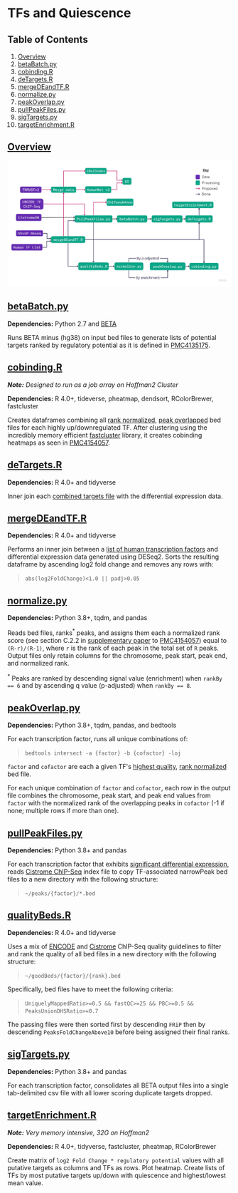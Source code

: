 # TFs and Quiescence


## Table of Contents
1. [Overview](#Overview)
2. [betaBatch.py](#betaBatchpy)
2. [cobinding.R](#cobindingR)
4. [deTargets.R](#deTargetsR)
5. [mergeDEandTF.R](#mergeDEandTFR)
6. [normalize.py](#normalizepy)
7. [peakOverlap.py](#peakOverlappy)
8. [pullPeakFiles.py](#pullPeakFilespy)
9. [sigTargets.py](#sigTargetspy)
10. [targetEnrichment.R](#targetEnrichmentR)


## [Overview](https://miro.com/app/board/o9J_kmhzx0k=/?moveToWidget=3074457349492140638&cot=12)
![Workflow](workflow.png)


## [betaBatch.py](betaBatch.py)
**Dependencies:** Python 2.7 and [BETA](http://cistrome.org/BETA/)

Runs BETA minus (hg38) on input bed files to generate lists of potential targets ranked by regulatory potential as it is defined in [PMC4135175](https://www.ncbi.nlm.nih.gov/pmc/articles/PMC4135175/).


## [cobinding.R](cobinding.R)
_**Note:** Designed to run as a job array on Hoffman2 Cluster_

**Dependencies:** R 4.0+, tideverse, pheatmap, dendsort, RColorBrewer, fastcluster

Creates dataframes combining all [rank normalized](#normalizepy), [peak overlapped](#peakOverlappy) bed files for each highly up/downregulated TF. After clustering using the incredibly memory efficient [fastcluster](http://danifold.net/fastcluster.html) library, it creates cobinding heatmaps as seen in [PMC4154057](https://www.ncbi.nlm.nih.gov/pmc/articles/PMC4154057/).


## [deTargets.R](deTargets.R)
**Dependencies:** R 4.0+ and tidyverse

Inner join each [combined targets file](#sigTargetspy) with the differential expression data.


## [mergeDEandTF.R](mergeDEandTF.R)
**Dependencies:** R 4.0+ and tidyverse

Performs an inner join between a [list of human transcription factors](http://humantfs.ccbr.utoronto.ca/download.php) and differential expression data generated using DESeq2. Sorts the resulting dataframe by ascending log2 fold change and removes any rows with:  
>`abs(log2FoldChange)<1.0 || padj>0.05`


## [normalize.py](normalize.py)
**Dependencies:** Python 3.8+, tqdm, and pandas

Reads bed files, ranks<sup>*</sup> peaks, and assigns them each a normalized rank score (see section C.2.2 in [supplementary paper](https://www.ncbi.nlm.nih.gov/pmc/articles/PMC4154057/bin/NIHMS541492-supplement-Supplementary_Material.pdf) to [PMC4154057](https://www.ncbi.nlm.nih.gov/pmc/articles/PMC4154057/)) equal to `(R-r)/(R-1)`, where `r` is the rank of each peak in the total set of `R` peaks. Output files only retain columns for the chromosome, peak start, peak end, and normalized rank.

<sup>*</sup> Peaks are ranked by descending signal value (enrichment) when `rankBy == 6` and by ascending q value (p-adjusted) when `rankBy == 8`.


## [peakOverlap.py](peakOverlap.py)
**Dependencies:** Python 3.8+, tqdm, pandas, and bedtools

For each transcription factor, runs all unique combinations of:
>`bedtools intersect -a {factor} -b {cofactor} -loj` 

`factor` and `cofactor` are each a given TF's [highest quality](#qualityBedsR), [rank normalized](#normalizepy) bed file.  

For each unique combination of `factor` and `cofactor`, each row in the output file combines the chromosome, peak start, and peak end values from `factor` with the normalized rank of the overlapping peaks in `cofactor` (-1 if none; multiple rows if more than one).


## [pullPeakFiles.py](pullPeakFiles.py)
**Dependencies:** Python 3.8+ and pandas

For each transcription factor that exhibits [significant differential expression](#mergeDEandTFR), reads [Cistrome ChIP-Seq](http://cistrome.org/db) index file to copy TF-associated narrowPeak bed files to a new directory with the following structure:
>`~/peaks/{factor}/*.bed`


## [qualityBeds.R](qualityBeds.R)
**Dependencies:** R 4.0+ and tidyverse

Uses a mix of [ENCODE](https://www.encodeproject.org/data-standards/terms/) and [Cistrome](http://cistrome.org/db/#/about) ChIP-Seq quality guidelines to filter and rank the quality of all bed files in a new directory with the following structure:
>`~/goodBeds/{factor}/{rank}.bed`

Specifically, bed files have to meet the following criteria:
>`UniquelyMappedRatio>=0.5 && fastQC>=25 && PBC>=0.5 && PeaksUnionDHSRatio>=0.7`

The passing files were then sorted first by descending `FRiP` then by descending `PeaksFoldChangeAbove10` before being assigned their final ranks.


## [sigTargets.py](sigTargets.py)
**Dependencies:** Python 3.8+ and pandas

For each transcription factor, consolidates all BETA output files into a single tab-delimited csv file with all lower scoring duplicate targets dropped.


## [targetEnrichment.R](targetEnrichment.R)
_**Note:** Very memory intensive, 32G on Hoffman2_

**Dependencies:** R 4.0+, tidyverse, fastcluster, pheatmap, RColorBrewer

Create matrix of `log2 Fold Change * regulatory potential` values with all putative targets as columns and TFs as rows. Plot heatmap. Create lists of TFs by most putative targets up/down with quiescence and highest/lowest mean value.